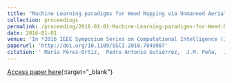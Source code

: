 ```yaml
---
title: "Machine Learning paradigms for Weed Mapping via Unmanned Aerial Vehicles"
collection: proceedings
permalink: /proceeding/2016-01-01-Machine-Learning-paradigms-for-Weed-Mapping-via-Unmanned-Aerial-Vehicles
date: 2016-01-01
venue: 'In *2016 IEEE Symposium Series on Computational Intelligence (IEEE SSCI 2016)*'
paperurl: 'http://doi.org/10.1109/SSCI.2016.7849987'
citation: ' María Pérez-Ortiz,  Pedro Antonio Gutiérrez,  J.M. Peña,  J. Torres-Sánchez,  F. López-Granados,  C. Hervás-Martínez, &quot;Machine Learning paradigms for Weed Mapping via Unmanned Aerial Vehicles.&quot; In *2016 IEEE Symposium Series on Computational Intelligence (IEEE SSCI 2016)*, 2016, Athens, Greece, pp.1--8.'
---
```

[Access paper here](http://doi.org/10.1109/SSCI.2016.7849987){:target="_blank"}
